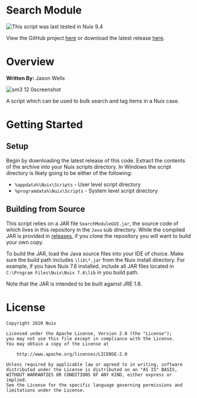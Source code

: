 ﻿Search Module
=============

![This script was last tested in Nuix 9.4](https://img.shields.io/badge/Script%20Tested%20in%20Nuix-9.4-green.svg)

View the GitHub project [here](https://github.com/Nuix/Search-Module) or download the latest release [here](https://github.com/Nuix/Search-Module/releases).

# Overview

**Written By:** Jason Wells

![sm3 12 0screenshot](https://user-images.githubusercontent.com/11775738/45580661-a9291c80-b848-11e8-8eed-71e77952e681.png)

A script which can be used to bulk search and tag items in a Nuix case.

# Getting Started

## Setup

Begin by downloading the latest release of this code.  Extract the contents of the archive into your Nuix scripts directory.  In Windows the script directory is likely going to be either of the following:

- `%appdata%\Nuix\Scripts` - User level script directory
- `%programdata%\Nuix\Scripts` - System level script directory

## Building from Source

This script relies on a JAR file `SearchModuleGUI.jar`, the source code of which lives in this repository in the `Java` sub directory.  While the compiled JAR is provided in [releases](https://github.com/Nuix/Search-Module/releases), if you clone the repository you will want to build your own copy.

To build the JAR, load the Java source files into your IDE of choice.  Make sure the build path includes `\lib\*.jar` from the Nuix install directory.  For example, if you have Nuix 7.6 installed, include all JAR files located in `C:\Program Files\Nuix\Nuix 7.6\lib` in you build path.

Note that the JAR is intended to be built against JRE 1.8.

# License

```
Copyright 2020 Nuix

Licensed under the Apache License, Version 2.0 (the "License");
you may not use this file except in compliance with the License.
You may obtain a copy of the License at

    http://www.apache.org/licenses/LICENSE-2.0

Unless required by applicable law or agreed to in writing, software
distributed under the License is distributed on an "AS IS" BASIS,
WITHOUT WARRANTIES OR CONDITIONS OF ANY KIND, either express or implied.
See the License for the specific language governing permissions and
limitations under the License.
```
